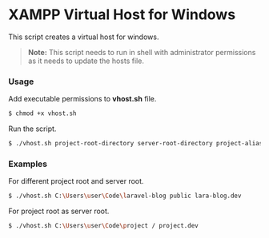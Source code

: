# XAMPP Virtual Host for Windows

This script creates a virtual host for windows.

> **Note:** This script needs to run in shell with administrator permissions as it needs to update the hosts file.

### Usage

Add executable permissions to **vhost.sh** file.

```bash
$ chmod +x vhost.sh
```

Run the script.

```bash
$ ./vhost.sh project-root-directory server-root-directory project-alias
```

### Examples

For different project root and server root.

```bash
$ ./vhost.sh C:\Users\user\Code\laravel-blog public lara-blog.dev
```

For project root as server root.

```bash
$ ./vhost.sh C:\Users\user\Code\project / project.dev
```
